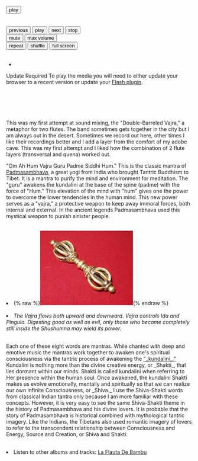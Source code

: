 

<html>
<head>
<meta charset="utf-8" />
<!-- Website Design By: www.happyworm.com -->
<title>/The Double-Barreled Vajra</title>
<meta http-equiv="Content-Type" content="text/html; charset=iso-8859-1" />
<link href="/dist/skin/blue.monday/css/jplayer.blue.monday.min.css" rel="stylesheet" type="text/css" />
<script type="text/javascript" src="/lib/jquery.min.js"></script>
<script type="text/javascript" src="/dist/jplayer/jquery.jplayer.min.js"></script>
<script type="text/javascript" src="/dist/add-on/jplayer.playlist.min.js"></script>
<script type="text/javascript">
//<![CDATA[
$(document).ready(function(){

	var myPlaylist = new jPlayerPlaylist({
		jPlayer: "#jquery_jplayer_N",
		cssSelectorAncestor: "#jp_container_N"
	}, [
		{
		   title:"The Double-Barreled Vajra",
				artist:"El Misterio",
				mp3:"http://data.elmisterio.org/music/Kiirtan-El-Misterio/padmasambhava.mp3",
				poster: "http://data.elmisterio.org/assets/images/padmasambhava.jpg"
		}
	], {
		playlistOptions: {
			enableRemoveControls: true
		},
		swfPath: "/dist/jplayer",
		supplied: "webmv, ogv, m4v, oga, mp3",
		useStateClassSkin: true,
		autoBlur: false,
		smoothPlayBar: true,
		keyEnabled: true,
		audioFullScreen: true
	});

	// Click handlers for jPlayerPlaylist method demo

	// Audio mix playlist

	$("#playlist-setPlaylist-audio-mix").click(function() {
		myPlaylist.setPlaylist([
			{
			title:"Pictures At An Exhibition - Mussorgsky",
			artist:"Quetzal Eckhart",
			mp3:"http://data.elmisterio.org/music/Contemplations-On-A-Quena/pictures-at-an-exhibition.mp3",
			poster: "http://elmisterio.org/assets/images/cross-quena.jpg"
			},
			{				
				title:"Adagio",
			artist:"Quetzal Eckhart",
			mp3:"http://data.elmisterio.org/music/Contemplations-On-A-Quena/adagio.mp3",
			poster: "http://elmisterio.org/assets/images/cross-quena.jpg"
			},
			{
					title:"Andalouse",
			artist:"Quetzal Eckhart",
			mp3:"http://data.elmisterio.org/music/Contemplations-On-A-Quena/andalouse.mp3",
			poster: "http://elmisterio.org/assets/images/cross-quena.jpg"
			},
			{
					title:"Meditation",
			artist:"Quetzal Eckhart",
			mp3:"http://data.elmisterio.org/music/Contemplations-On-A-Quena/meditation.mp3",
			poster: "http://elmisterio.org/assets/images/cross-quena.jpg"
			},
			{
				title:"Dvorak",
			artist:"Quetzal Eckhart",
			mp3:"http://data.elmisterio.org/music/Contemplations-On-A-Quena/dvorak.mp3",
			poster: "http://elmisterio.org/assets/images/cross-quena.jpg"
			},
			{
                title:"Whistles",
			artist:"Quetzal Eckhart",
			mp3:"http://data.elmisterio.org/music/Contemplations-On-A-Quena/whistles.mp3",
			poster: "http://elmisterio.org/assets/images/cross-quena.jpg"
			},
			{
                title:"John Dowland Songs",
			artist:"Quetzal Eckhart",
			mp3:"http://data.elmisterio.org/music/Contemplations-On-A-Quena/dowland.mp3",
			poster: "http://elmisterio.org/assets/images/cross-quena.jpg"
			},
			{
                title:"Nocturne - Chopin",
			artist:"Quetzal Eckhart",
			mp3:"http://data.elmisterio.org/music/Contemplations-On-A-Quena/nocturne.mp3",
			poster: "http://elmisterio.org/assets/images/cross-quena.jpg"
			},
			{
                title:"Anandamurti Melodies",
			artist:"Quetzal Eckhart",
			mp3:"http://data.elmisterio.org/music/Contemplations-On-A-Quena/anandamurti.mp3",
			poster: "http://elmisterio.org/assets/images/cross-quena.jpg"
			},
			{
                title:"William Enckhausen plays Heinrich Enckhausen, Handel, and Telemann",
			artist:"Quetzal Eckhart",
			mp3:"http://data.elmisterio.org/music/Contemplations-On-A-Quena/enckhausen.mp3",
			poster: "http://elmisterio.org/assets/images/cross-quena.jpg"
			},
			{
                title:"Reverie - Debussy",
			artist:"Quetzal Eckhart",
			mp3:"http://data.elmisterio.org/music/Contemplations-On-A-Quena/reverie.mp3",
			poster: "http://elmisterio.org/assets/images/cross-quena.jpg"
			},
			{
                title:"Dance Of The Blessed Spirits",
			artist:"Quetzal Eckhart",
			mp3:"http://data.elmisterio.org/music/Contemplations-On-A-Quena/blessed-spirits.mp3",
			poster: "http://elmisterio.org/assets/images/cross-quena.jpg"
			},
			{
                title:"Los Doraditos",
			artist:"Quetzal Eckhart",
			mp3:"http://data.elmisterio.org/music/Contemplations-On-A-Quena/los-doraditos.mp3",
			poster: "http://elmisterio.org/assets/images/cross-quena.jpg"                                                                                     
			}
		]);
	});

	// Video mix playlist

	$("#playlist-setPlaylist-video-mix").click(function() {
		myPlaylist.setPlaylist([
			{
			    title:"Govinda",
				artist:"El Misterio",
				mp3:"http://data.elmisterio.org/music/Kiirtan-El-Misterio/govinda.mp3",
				poster: "http://elmisterio.org/assets/images/kiirtan.jpg"
			},
            {
			    title:"Topilejo",
				artist:"El Misterio",
				mp3:"http://data.elmisterio.org/music/Kiirtan-El-Misterio/topilejo.mp3",
				poster: "http://elmisterio.org/assets/images/kiirtan.jpg"
			},
			{
				title:"Padmasambhava",
				artist:"El Misterio",
				mp3:"http://data.elmisterio.org/music/Kiirtan-El-Misterio/padmasambhava.mp3",
				poster: "http://elmisterio.org/assets/images/kiirtan.jpg"
			},
			{
				title:"Baba Nam Kevalam",
				artist:"El Misterio",
				mp3:"http://data.elmisterio.org/music/Kiirtan-El-Misterio/babanamkevalam.mp3",
				poster: "http://elmisterio.org/assets/images/kiirtan.jpg"
			},
			{
				title:"Soja",
				artist:"El Misterio",
				mp3:"http://data.elmisterio.org/music/Kiirtan-El-Misterio/soja.mp3",
				poster: "http://elmisterio.org/assets/images/kiirtan.jpg"
			},
			{
				title:"Om Ah Hum Vajra Guru",
				artist:"El Misterio",
				mp3:"http://data.elmisterio.org/music/Kiirtan-El-Misterio/om-ah-hum-vajra-guru.mp3",
				poster: "http://elmisterio.org/assets/images/kiirtan.jpg"
			},
			{
				title:"Nikte Ha Kiirtan",
				artist:"El Misterio",
				mp3:"http://data.elmisterio.org/music/Kiirtan-El-Misterio/nikteha.mp3",
				poster: "http://elmisterio.org/assets/images/kiirtan.jpg"
			},
			{
				title:"Reverie Kiirtan",
				artist:"El Misterio",
				mp3:"http://data.elmisterio.org/music/Kiirtan-El-Misterio/reverie-kiirtan.mp3",
				poster: "http://elmisterio.org/assets/images/kiirtan.jpg"
			},
			{
				title:"Desierto",
				artist:"El Misterio",
				mp3:"http://data.elmisterio.org/music/Kiirtan-El-Misterio/desierto2.mp3",
				poster: "http://elmisterio.org/assets/images/kiirtan.jpg"
			},
			{
				title:"Tiny Green Island",
				artist:"El Misterio",
				mp3:"http://data.elmisterio.org/music/Kiirtan-El-Misterio/tiny-green-island.mp3",
				poster: "http://elmisterio.org/assets/images/kiirtan.jpg"
			},
			{
				title:"La Gracia",
				artist:"El Misterio",
				mp3:"http://data.elmisterio.org/music/Kiirtan-El-Misterio/gracia.mp3",
				poster: "http://elmisterio.org/assets/images/kiirtan.jpg"
			},
			{
				title:"Los Doraditos",
				artist:"El Misterio",
				mp3:"http://data.elmisterio.org/music/Kiirtan-El-Misterio/los-doraditos.mp3",
				poster: "http://elmisterio.org/assets/images/kiirtan.jpg"
			}
		]);
	});

	// Media mix playlist

	$("#playlist-setPlaylist-media-mix").click(function() {
		myPlaylist.setPlaylist([
			{
				title:"Gavotte And Minuet",
				artist:"Quetzal Eckhart",
				mp3:"http://data.elmisterio.org/music/Bach-On-Bamboo/gavotte-minuet.mp3",
				poster: "http://elmisterio.org/assets/images/cross-quena.jpg"
			},
			{
				title:"Air and Gavotte",
				artist:"Quetzal Eckhart",
				mp3:"http://data.elmisterio.org/music/Bach-On-Bamboo/air-gavotte.mp3",
				poster: "http://elmisterio.org/assets/images/cross-quena.jpg"
			},
			{
				title:"Christmas Oratorio",
				artist:"Quetzal Eckhart",
				mp3:"http://data.elmisterio.org/music/Bach-On-Bamboo/christmas-oratorio.mp3",
				poster: "http://elmisterio.org/assets/images/cross-quena.jpg"
			},
			{
				title:"Sonata in B-minor",
				artist:"Quetzal Eckhart",
				mp3:"http://data.elmisterio.org/music/Bach-On-Bamboo/sonata-b-minor.mp3",
				poster: "http://elmisterio.org/assets/images/cross-quena.jpg"
			},
			{
				title:"Minuet, Air, and Bouree",
				artist:"Quetzal Eckhart",
				mp3:"http://data.elmisterio.org/music/Bach-On-Bamboo/minuet-air-bouree.mp3",
				poster: "http://elmisterio.org/assets/images/cross-quena.jpg"
			}
		]);
	});

	


	// The remove commands

	$("#playlist-remove").click(function() {
		myPlaylist.remove();
	});

	$("#playlist-remove--2").click(function() {
		myPlaylist.remove(-2);
	});
	$("#playlist-remove--1").click(function() {
		myPlaylist.remove(-1);
	});
	$("#playlist-remove-0").click(function() {
		myPlaylist.remove(0);
	});
	$("#playlist-remove-1").click(function() {
		myPlaylist.remove(1);
	});
	$("#playlist-remove-2").click(function() {
		myPlaylist.remove(2);
	});

	// The shuffle commands

	$("#playlist-shuffle").click(function() {
		myPlaylist.shuffle();
	});

	$("#playlist-shuffle-false").click(function() {
		myPlaylist.shuffle(false);
	});
	$("#playlist-shuffle-true").click(function() {
		myPlaylist.shuffle(true);
	});

	// The select commands

	$("#playlist-select--2").click(function() {
		myPlaylist.select(-2);
	});
	$("#playlist-select--1").click(function() {
		myPlaylist.select(-1);
	});
	$("#playlist-select-0").click(function() {
		myPlaylist.select(0);
	});
	$("#playlist-select-1").click(function() {
		myPlaylist.select(1);
	});
	$("#playlist-select-2").click(function() {
		myPlaylist.select(2);
	});

	// The next/previous commands

	$("#playlist-next").click(function() {
		myPlaylist.next();
	});
	$("#playlist-previous").click(function() {
		myPlaylist.previous();
	});

	// The play commands

	$("#playlist-play").click(function() {
		myPlaylist.play();
	});

	$("#playlist-play--2").click(function() {
		myPlaylist.play(-2);
	});
	$("#playlist-play--1").click(function() {
		myPlaylist.play(-1);
	});
	$("#playlist-play-0").click(function() {
		myPlaylist.play(0);
	});
	$("#playlist-play-1").click(function() {
		myPlaylist.play(1);
	});
	$("#playlist-play-2").click(function() {
		myPlaylist.play(2);
	});

	// The pause command

	$("#playlist-pause").click(function() {
		myPlaylist.pause();
	});

	// Changing the playlist options

	// Option: autoPlay

	$("#playlist-option-autoPlay-true").click(function() {
		myPlaylist.option("autoPlay", true);
	});
	$("#playlist-option-autoPlay-false").click(function() {
		myPlaylist.option("autoPlay", false);
	});

	// Option: enableRemoveControls

	$("#playlist-option-enableRemoveControls-true").click(function() {
		myPlaylist.option("enableRemoveControls", true);
	});
	$("#playlist-option-enableRemoveControls-false").click(function() {
		myPlaylist.option("enableRemoveControls", false);
	});

	// Option: displayTime

	$("#playlist-option-displayTime-0").click(function() {
		myPlaylist.option("displayTime", 0);
	});
	$("#playlist-option-displayTime-fast").click(function() {
		myPlaylist.option("displayTime", "fast");
	});
	$("#playlist-option-displayTime-slow").click(function() {
		myPlaylist.option("displayTime", "slow");
	});
	$("#playlist-option-displayTime-2000").click(function() {
		myPlaylist.option("displayTime", 2000);
	});

	// Option: addTime

	$("#playlist-option-addTime-0").click(function() {
		myPlaylist.option("addTime", 0);
	});
	$("#playlist-option-addTime-fast").click(function() {
		myPlaylist.option("addTime", "fast");
	});
	$("#playlist-option-addTime-slow").click(function() {
		myPlaylist.option("addTime", "slow");
	});
	$("#playlist-option-addTime-2000").click(function() {
		myPlaylist.option("addTime", 2000);
	});

	// Option: removeTime

	$("#playlist-option-removeTime-0").click(function() {
		myPlaylist.option("removeTime", 0);
	});
	$("#playlist-option-removeTime-fast").click(function() {
		myPlaylist.option("removeTime", "fast");
	});
	$("#playlist-option-removeTime-slow").click(function() {
		myPlaylist.option("removeTime", "slow");
	});
	$("#playlist-option-removeTime-2000").click(function() {
		myPlaylist.option("removeTime", 2000);
	});

	// Option: shuffleTime

	$("#playlist-option-shuffleTime-0").click(function() {
		myPlaylist.option("shuffleTime", 0);
	});
	$("#playlist-option-shuffleTime-fast").click(function() {
		myPlaylist.option("shuffleTime", "fast");
	});
	$("#playlist-option-shuffleTime-slow").click(function() {
		myPlaylist.option("shuffleTime", "slow");
	});
	$("#playlist-option-shuffleTime-2000").click(function() {
		myPlaylist.option("shuffleTime", 2000);
	});

	// Equivalent commands

	$("#playlist-equivalent-1-a").click(function() {
		myPlaylist.add({
			title:"Your Face",
			artist:"The Stark Palace",
			mp3:"http://www.jplayer.org/audio/mp3/TSP-05-Your_face.mp3",
			oga:"http://www.jplayer.org/audio/ogg/TSP-05-Your_face.ogg",
			poster: "http://www.jplayer.org/audio/poster/The_Stark_Palace_640x360.png"
		}, true);
	});

	$("#playlist-equivalent-1-b").click(function() {
		myPlaylist.add({
			title:"Your Face",
			artist:"The Stark Palace",
			mp3:"http://www.jplayer.org/audio/mp3/TSP-05-Your_face.mp3",
			oga:"http://www.jplayer.org/audio/ogg/TSP-05-Your_face.ogg",
			poster: "http://www.jplayer.org/audio/poster/The_Stark_Palace_640x360.png"
		});
		myPlaylist.play(-1);
	});

	// AVOID COMMANDS

	$("#playlist-avoid-1").click(function() {
		myPlaylist.remove(2); // Removes the 3rd item
		myPlaylist.remove(3); // Ignored unless removeTime=0: Where it removes the 4th item, which was originally the 5th item.
	});


});
//]]>
</script>
</head>
<body>
<p style="margin-top:1em;">
				

<div id="jp_container_N" class="jp-video jp-video-270p" role="application" aria-label="media player">
	<div class="jp-type-playlist">
		<div id="jquery_jplayer_N" class="jp-jplayer"></div>
		<div class="jp-gui">
			<div class="jp-video-play">
				<button class="jp-video-play-icon" role="button" tabindex="0">play</button>
			</div>
			<div class="jp-interface">
				<div class="jp-progress">
					<div class="jp-seek-bar">
						<div class="jp-play-bar"></div>
					</div>
				</div>
				<div class="jp-current-time" role="timer" aria-label="time">&nbsp;</div>
				<div class="jp-duration" role="timer" aria-label="duration">&nbsp;</div>
				<div class="jp-controls-holder">
					<div class="jp-controls">
						<button class="jp-previous" role="button" tabindex="0">previous</button>
						<button class="jp-play" role="button" tabindex="0">play</button>
						<button class="jp-next" role="button" tabindex="0">next</button>
						<button class="jp-stop" role="button" tabindex="0">stop</button>
					</div>
					<div class="jp-volume-controls">
						<button class="jp-mute" role="button" tabindex="0">mute</button>
						<button class="jp-volume-max" role="button" tabindex="0">max volume</button>
						<div class="jp-volume-bar">
							<div class="jp-volume-bar-value"></div>
						</div>
					</div>
					<div class="jp-toggles">
						<button class="jp-repeat" role="button" tabindex="0">repeat</button>
						<button class="jp-shuffle" role="button" tabindex="0">shuffle</button>
						<button class="jp-full-screen" role="button" tabindex="0">full screen</button>
					</div>
				</div>
				<div class="jp-details">
					<div class="jp-title" aria-label="title">&nbsp;</div>
				</div>
			</div>
		</div>
		<div class="jp-playlist">
			<ul>
				<!-- The method Playlist.displayPlaylist() uses this unordered list -->
				<li>&nbsp;</li>
			</ul>
		</div>
		<div class="jp-no-solution">
			<span>Update Required</span>
			To play the media you will need to either update your browser to a recent version or update your <a href="http://get.adobe.com/flashplayer/" target="_blank">Flash plugin</a>.
		</div>
	</div>
</div>
			
&nbsp;


&nbsp;
<code></code><br />
&nbsp;
<p>This was my first attempt at sound mixing, the "Double-Barreled Vajra," a metaphor for two flutes.  The band sometimes gets together in the city but I am always out in the desert. Sometimes we record out here, other times I like their recordings better and I add a layer from the comfort of my adobe cave. This was my first attempt and  I liked how the combination of 2 flute layers (transversal and quena) worked out. </p>

<p>"Om Ah Hum Vajra Guru Padme Siddhi Hum."  This is the classic mantra of <a href="https://en.wikipedia.org/wiki/Padmasambhava" > Padmasambhava,</a> a great yogi from India who brought Tantric Buddhism to Tibet.  It is a mantra to purify the mind and environment for meditation.  The "guru" awakens the kundalini at the base of the spine (padme) with the force of "Hum."  This elevation of the mind with "hum" gives one the power to overcome the lower tendencies in the human mind.  This new power serves as a "vajra," a protective weapon to keep away immoral forces, both internal and external.  In the ancient legends Padmasambhava used this mystical weapon to punish sinister people.</p>
&nbsp;


<li>{% raw %}<img src="/assets/images/vajra.jpg" alt="vajra">{% endraw %}</li>
&nbsp;

<li><em>The Vajra flows both upward and downward. Vajra controls Ida and Pingula. Digesting good as well as evil, only those who become completely still inside the Shushumna may wield its power.</em></li>
&nbsp;

<p>Each one of these eight words are mantras.  While chanted with deep and emotive music the mantras work together to awaken one's spiritual consciousness via the tantric process of awakening the <a href="http://data.elmisterio.org/near-death,-collective-kundalini-awakening,-and-the-future-of-humanity" > "_kundalini_."</a>  Kundalini is nothing more than the divine creative energy, or _Shakti_, that lies dormant within our minds.  Shakti is called kundalini when referring to Her presence within the human soul.  Once awakened, the kundalini Shakti makes us evolve emotionally, mentally and spiritually so that we can realize our own infinite Consciousness, or _Shiva._  I use the Shiva-Shakti words from classical Indian tantra only because I am more familiar with these concepts.  However, it is very easy to see the same Shiva-Shakti theme in the history of Padmasambhava and his divine lovers.  It is probable that the story of Padmasambhava is historical combined with mythological tantric imagery.  Like the Indians, the Tibetans also used romantic imagery of lovers to refer to the transcendent relationship between Consciousness and Energy, Source and Creation, or Shiva and Shakti. </p> 
&nbsp;
<li>Listen to other albums and tracks:  <a href="http://elmisterio.org/la-flauta-de-bambu"> La Flauta De Bambu</a></li>















